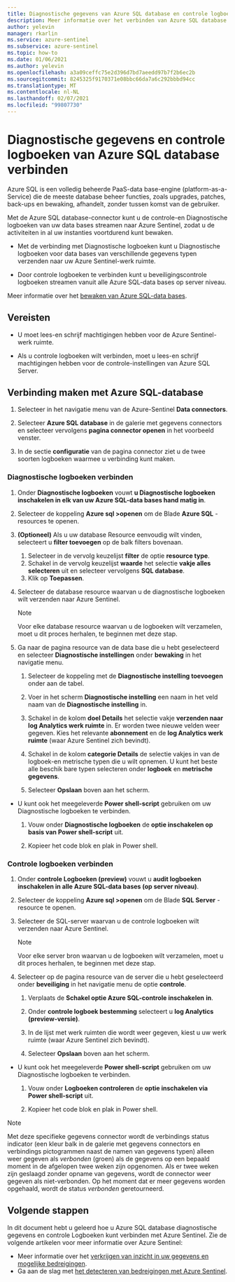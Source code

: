```yaml
---
title: Diagnostische gegevens van Azure SQL database en controle logboeken verbinden met Azure Sentinel
description: Meer informatie over het verbinden van Azure SQL database Diagnostische logboeken en beveiligings controle logboeken voor Azure Sentinel.
author: yelevin
manager: rkarlin
ms.service: azure-sentinel
ms.subservice: azure-sentinel
ms.topic: how-to
ms.date: 01/06/2021
ms.author: yelevin
ms.openlocfilehash: a3a09ceffc75e2d396d7bd7aeedd97b7f2b6ec2b
ms.sourcegitcommit: 8245325f9170371e08bbc66da7a6c292bbbd94cc
ms.translationtype: MT
ms.contentlocale: nl-NL
ms.lasthandoff: 02/07/2021
ms.locfileid: "99807730"
---
```

# <a name="connect-azure-sql-database-diagnostics-and-auditing-logs"></a>Diagnostische gegevens en controle logboeken van Azure SQL database verbinden

Azure SQL is een volledig beheerde PaaS-data base-engine (platform-as-a-Service) die de meeste database beheer functies, zoals upgrades, patches, back-ups en bewaking, afhandelt, zonder tussen komst van de gebruiker. 

Met de Azure SQL database-connector kunt u de controle-en Diagnostische logboeken van uw data bases streamen naar Azure Sentinel, zodat u de activiteiten in al uw instanties voortdurend kunt bewaken.

- Met de verbinding met Diagnostische logboeken kunt u Diagnostische logboeken voor data bases van verschillende gegevens typen verzenden naar uw Azure Sentinel-werk ruimte.

- Door controle logboeken te verbinden kunt u beveiligingscontrole logboeken streamen vanuit alle Azure SQL-data bases op server niveau.

Meer informatie over het [bewaken van Azure SQL-data bases](../azure-sql/database/metrics-diagnostic-telemetry-logging-streaming-export-configure.md).

## <a name="prerequisites"></a>Vereisten

- U moet lees-en schrijf machtigingen hebben voor de Azure Sentinel-werk ruimte.

- Als u controle logboeken wilt verbinden, moet u lees-en schrijf machtigingen hebben voor de controle-instellingen van Azure SQL Server.

## <a name="connect-to-azure-sql-database"></a>Verbinding maken met Azure SQL-database
    
1. Selecteer in het navigatie menu van de Azure-Sentinel **Data connectors**.

1. Selecteer **Azure SQL database** in de galerie met gegevens connectors en selecteer vervolgens **pagina connector openen**  in het voorbeeld venster.

1. In de sectie **configuratie** van de pagina connector ziet u de twee soorten logboeken waarmee u verbinding kunt maken.

### <a name="connect-diagnostics-logs"></a>Diagnostische logboeken verbinden

1. Onder **Diagnostische logboeken** vouwt **u Diagnostische logboeken inschakelen in elk van uw Azure SQL-data bases hand matig in**.

1. Selecteer de koppeling **Azure sql >openen** om de Blade **Azure SQL** -resources te openen.

1. **(Optioneel)** Als u uw database Resource eenvoudig wilt vinden, selecteert u **filter toevoegen** op de balk filters bovenaan.
    1. Selecteer in de vervolg keuzelijst **filter** de optie **resource type**.
    1. Schakel in de vervolg keuzelijst **waarde** het selectie **vakje alles selecteren** uit en selecteer vervolgens **SQL database**.
    1. Klik op **Toepassen**.
    
1. Selecteer de database resource waarvan u de diagnostische logboeken wilt verzenden naar Azure Sentinel.

    > [!NOTE]
    > Voor elke database resource waarvan u de logboeken wilt verzamelen, moet u dit proces herhalen, te beginnen met deze stap.

1. Ga naar de pagina resource van de data base die u hebt geselecteerd en selecteer **Diagnostische instellingen** onder **bewaking** in het navigatie menu.

    1. Selecteer de koppeling met de **Diagnostische instelling toevoegen** onder aan de tabel.

    1. Voer in het scherm **Diagnostische instelling** een naam in het veld naam van de  **Diagnostische instelling** in.
    
    1. Schakel in de kolom **doel Details** het selectie vakje **verzenden naar log Analytics werk ruimte** in. Er worden twee nieuwe velden weer gegeven. Kies het relevante **abonnement** en de **log Analytics werk ruimte** (waar Azure Sentinel zich bevindt).

    1. Schakel in de kolom **categorie Details** de selectie vakjes in van de logboek-en metrische typen die u wilt opnemen. U kunt het beste alle beschik bare typen selecteren onder **logboek** en **metrische gegevens**.

    1. Selecteer **Opslaan** boven aan het scherm.

- U kunt ook het meegeleverde **Power shell-script** gebruiken om uw Diagnostische logboeken te verbinden.
    1. Vouw onder **Diagnostische logboeken** de **optie inschakelen op basis van Power shell-script** uit.

    1. Kopieer het code blok en plak in Power shell.

### <a name="connect-audit-logs"></a>Controle logboeken verbinden

1. Onder **controle Logboeken (preview)** vouwt u **audit logboeken inschakelen in alle Azure SQL-data bases (op server niveau)**.

1. Selecteer de koppeling **Azure sql >openen** om de Blade **SQL Server** -resource te openen.

1. Selecteer de SQL-server waarvan u de controle logboeken wilt verzenden naar Azure Sentinel.

    > [!NOTE]
    > Voor elke server bron waarvan u de logboeken wilt verzamelen, moet u dit proces herhalen, te beginnen met deze stap.

1. Selecteer op de pagina resource van de server die u hebt geselecteerd onder **beveiliging** in het navigatie menu de optie **controle**.

    1. Verplaats de **Schakel optie Azure SQL-controle inschakelen** **in**.

    1. Onder **controle logboek bestemming** selecteert u **log Analytics (preview-versie)**.
    
    1. In de lijst met werk ruimten die wordt weer gegeven, kiest u uw werk ruimte (waar Azure Sentinel zich bevindt).

    1. Selecteer **Opslaan** boven aan het scherm.

- U kunt ook het meegeleverde **Power shell-script** gebruiken om uw Diagnostische logboeken te verbinden.
    1. Vouw onder **Logboeken controleren** de **optie inschakelen via Power shell-script** uit.

    1. Kopieer het code blok en plak in Power shell.


> [!NOTE]
>
> Met deze specifieke gegevens connector wordt de verbindings status indicator (een kleur balk in de galerie met gegevens connectors en verbindings pictogrammen naast de namen van gegevens typen) alleen weer gegeven als *verbonden* (groen) als de gegevens op een bepaald moment in de afgelopen twee weken zijn opgenomen. Als er twee weken zijn geslaagd zonder opname van gegevens, wordt de connector weer gegeven als niet-verbonden. Op het moment dat er meer gegevens worden opgehaald, wordt de status *verbonden* geretourneerd.

## <a name="next-steps"></a>Volgende stappen
In dit document hebt u geleerd hoe u Azure SQL database diagnostische gegevens en controle Logboeken kunt verbinden met Azure Sentinel. Zie de volgende artikelen voor meer informatie over Azure Sentinel:
- Meer informatie over het [verkrijgen van inzicht in uw gegevens en mogelijke bedreigingen](quickstart-get-visibility.md).
- Ga aan de slag met [het detecteren van bedreigingen met Azure Sentinel](tutorial-detect-threats-built-in.md).